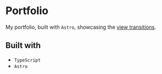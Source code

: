 # Portfolio

My portfolio, built with `Astro`, showcasing the [view transitions](https://developer.mozilla.org/en-US/docs/Web/API/View_Transition_API).

## Built with

- `TypeScript`
- `Astro`

